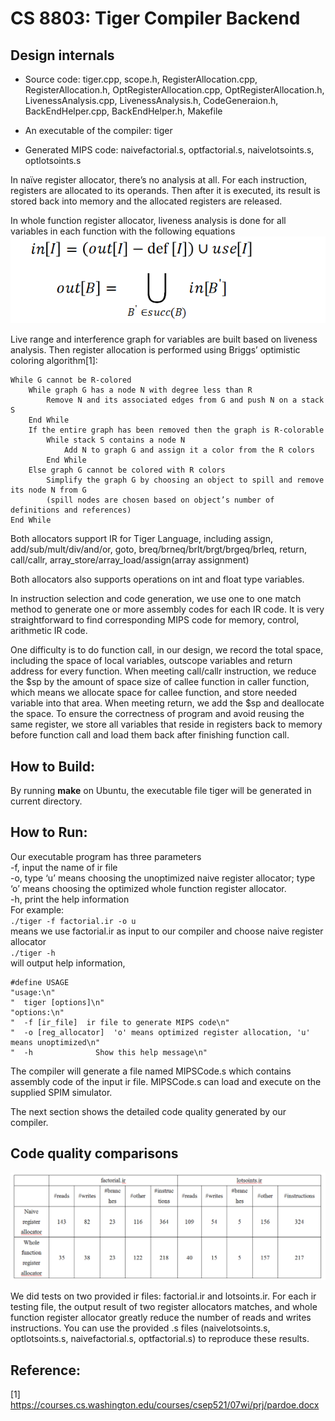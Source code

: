 # CS 8803: Tiger Compiler Backend

## Design internals
- Source code: tiger.cpp, scope.h, RegisterAllocation.cpp, RegisterAllocation.h, OptRegisterAllocation.cpp, OptRegisterAllocation.h, LivenessAnalysis.cpp, LivenessAnalysis.h, CodeGeneraion.h, BackEndHelper.cpp, BackEndHelper.h, Makefile  
 
- An executable of the compiler: tiger

- Generated MIPS code: naivefactorial.s, optfactorial.s, naivelotsoints.s, optlotsoints.s

In naïve register allocator, there’s no analysis at all. For each instruction, registers are allocated to its operands. Then after it is executed, its result is stored back into memory and the allocated registers are released.

In whole function register allocator, liveness analysis is done for all variables in each function with the following equations
![avatar](equations.PNG)


Live range and interference graph for variables are built based on liveness analysis. Then register allocation is performed using Briggs’ optimistic coloring algorithm[1]:
```
While G cannot be R-colored
 	While graph G has a node N with degree less than R
	 	Remove N and its associated edges from G and push N on a stack S
 	End While 
 	If the entire graph has been removed then the graph is R-colorable 
 	 	While stack S contains a node N
		 	Add N to graph G and assign it a color from the R colors
 		End While
 	Else graph G cannot be colored with R colors
 		Simplify the graph G by choosing an object to spill and remove its node N from G
 		(spill nodes are chosen based on object’s number of definitions and references)
End While
```

Both allocators support IR for Tiger Language, including assign, add/sub/mult/div/and/or, goto, breq/brneq/brlt/brgt/brgeq/brleq, return, call/callr, array_store/array_load/assign(array assignment)

Both allocators also supports operations on int and float type variables.

In instruction selection and code generation, we use one to one match method to generate one or more assembly codes for each IR code. It is very straightforward to find corresponding MIPS code for memory, control, arithmetic IR code. 

One difficulty is to do function call, in our design, we record the total space, including the space of local variables, outscope variables and return address for every function. When meeting call/callr instruction, we reduce the $sp by the amount of space size of callee function in caller function, which means we allocate space for callee function, and store needed variable into that area. When meeting return, we add the $sp and deallocate the space. To ensure the correctness of program and avoid reusing the same register, we store all variables that reside in registers back to memory before function call and load them back after finishing function call. 


## How to Build:
By running **make** on Ubuntu, the executable file tiger will be generated in current directory.

## How to Run:
Our executable program has three parameters   
-f, input the name of ir file    
-o, type ‘u’ means choosing the unoptimized naive register allocator; type ‘o’ means choosing the optimized whole function register allocator.     
-h, print the help information     
For example:     
`./tiger -f factorial.ir -o u` <br/> 
means we use factorial.ir as input to our compiler and choose naive register allocator <br/> 
`./tiger -h`  <br/> 
will output help information, <br/> 
```
#define USAGE                
"usage:\n"                   
"  tiger [options]\n"       
"options:\n"                    
"  -f [ir_file]  ir file to generate MIPS code\n"     
"  -o [reg_allocator]  'o' means optimized register allocation, 'u' means unoptimized\n"     
"  -h              Show this help message\n" 
```

The compiler will generate a file named MIPSCode.s which contains assembly code of the input ir file. MIPSCode.s can load and execute on the supplied SPIM simulator.    

The next section shows the detailed code quality generated by our compiler.    





## Code quality comparisons
![avatar](codequality.PNG)


We did tests on two provided ir files: factorial.ir and lotsoints.ir. For each ir testing file, the output result of two register allocators matches, and whole function register allocator greatly reduce the number of reads and writes instructions. You can use the provided .s files (naivelotsoints.s, optlotsoints.s, naivefactorial.s, optfactorial.s) to reproduce these results. 



## Reference:
[1] https://courses.cs.washington.edu/courses/csep521/07wi/prj/pardoe.docx
